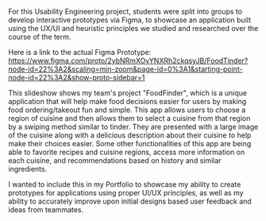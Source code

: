 For this Usability Engineering project, students were split into groups to develop interactive prototypes via Figma, to showcase an application built 
using the UX/UI and heuristic principles we studied and researched over the course of the term. 

Here is a link to the actual Figma Prototype:
https://www.figma.com/proto/2ybNRmXOvYNXRh2ckqsyJB/FoodTinder?node-id=22%3A2&scaling=min-zoom&page-id=0%3A1&starting-point-node-id=22%3A2&show-proto-sidebar=1

This slideshow shows my team's project "FoodFinder", which is a unique application that will help make food decisions easier for users by making food 
ordering/takeout fun and simple. This app allows users to choose a region of cuisine and then allows them to select a cuisine from that region by a 
swiping method similar to tinder. They are presented with a large image of the cuisine along with a delicious description about their cuisine to help 
make their choices easier. Some other functionalities of this app are being able to favorite recipes and cuisine regions, access more information on 
each cuisine, and recommendations based on history and similar ingredients. 

I wanted to include this in my Portfolio to showcase my ability to create prototypes for applications using proper UI/UX principles, as well as my 
ability to accurately improve upon initial designs based user feedback and ideas from teammates.
